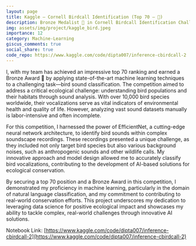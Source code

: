 ```yaml
---
layout: page
title: Kaggle – Cornell Birdcall Identification (Top 70 – 🥉)
description: Bronze Medalist 🥉 in Cornell Birdcall Identification Challenge
img: assets/img/project/kaggle_bird.jpeg
importance: 12
category: Machine-Learning
giscus_comments: true
social_share: true
code_repo: https://www.kaggle.com/code/dipta007/inference-cbirdcall-2
---
```


I, with my team has achieved an impressive top 70 ranking and earned a Bronze Award 🥉 by applying state-of-the-art machine learning techniques to a challenging task—bird sound classification. The competition aimed to address a critical ecological challenge: understanding bird populations and their habitats through sound analysis. With over 10,000 bird species worldwide, their vocalizations serve as vital indicators of environmental health and quality of life. However, analyzing vast sound datasets manually is labor-intensive and often incomplete.

For this competition, I harnessed the power of EfficientNet, a cutting-edge neural network architecture, to identify bird sounds within complex soundscape recordings. These recordings presented a unique challenge, as they included not only target bird species but also various background noises, such as anthropogenic sounds and other wildlife calls. My innovative approach and model design allowed me to accurately classify bird vocalizations, contributing to the development of AI-based solutions for ecological conservation.

By securing a top 70 position and a Bronze Award in this competition, I demonstrated my proficiency in machine learning, particularly in the domain of natural language classification, and my commitment to contributing to real-world conservation efforts. This project underscores my dedication to leveraging data science for positive ecological impact and showcases my ability to tackle complex, real-world challenges through innovative AI solutions.

Notebook Link: [https://www.kaggle.com/code/dipta007/inference-cbirdcall-2](https://www.kaggle.com/code/dipta007/inference-cbirdcall-2)
